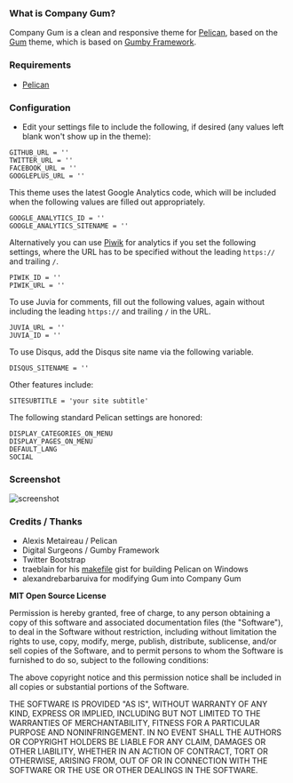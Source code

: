 ### What is Company Gum?

Company Gum is a clean and responsive theme for [Pelican](https://github.com/getpelican/pelican), 
based on the [Gum](https://github.com/getpelican/pelican-themes/tree/master/gum) theme,
which is based on [Gumby Framework](http://gumbyframework.com/docs).

### Requirements

* [Pelican](https://github.com/getpelican/pelican)

### Configuration

* Edit your settings file to include the following, if desired (any values left blank won't show up in the theme):

```
GITHUB_URL = ''
TWITTER_URL = ''
FACEBOOK_URL = ''
GOOGLEPLUS_URL = ''
```

This theme uses the latest Google Analytics code, which will be included when the following values
are filled out appropriately.

```
GOOGLE_ANALYTICS_ID = ''
GOOGLE_ANALYTICS_SITENAME = ''
```

Alternatively you can use [Piwik](http://piwik.org/) for analytics if you set the following settings,
where the URL has to be specified without the leading `https://` and trailing `/`.

```
PIWIK_ID = ''
PIWIK_URL = ''
```

To use Juvia for comments, fill out the following values, again without including the leading
`https://` and trailing `/` in the URL.

```
JUVIA_URL = ''
JUVIA_ID = ''
```

To use Disqus, add the Disqus site name via the following variable.

```
DISQUS_SITENAME = ''
```

Other features include:

```
SITESUBTITLE = 'your site subtitle'
```

The following standard Pelican settings are honored:

```
DISPLAY_CATEGORIES_ON_MENU
DISPLAY_PAGES_ON_MENU
DEFAULT_LANG
SOCIAL
```

### Screenshot ###

![screenshot](screenshot.png)

### Credits / Thanks

 * Alexis Metaireau / Pelican
 * Digital Surgeons / Gumby Framework
 * Twitter Bootstrap
 * traeblain for his [makefile](https://gist.github.com/traeblain/4252511) gist for building Pelican on Windows
 * alexandrebarbaruiva for modifying Gum into Company Gum

**MIT Open Source License**

Permission is hereby granted, free of charge, to any person obtaining a copy
of this software and associated documentation files (the "Software"), to deal
in the Software without restriction, including without limitation the rights
to use, copy, modify, merge, publish, distribute, sublicense, and/or sell
copies of the Software, and to permit persons to whom the Software is
furnished to do so, subject to the following conditions:

The above copyright notice and this permission notice shall be included in all
copies or substantial portions of the Software.

THE SOFTWARE IS PROVIDED "AS IS", WITHOUT WARRANTY OF ANY KIND, EXPRESS OR
IMPLIED, INCLUDING BUT NOT LIMITED TO THE WARRANTIES OF MERCHANTABILITY,
FITNESS FOR A PARTICULAR PURPOSE AND NONINFRINGEMENT. IN NO EVENT SHALL THE
AUTHORS OR COPYRIGHT HOLDERS BE LIABLE FOR ANY CLAIM, DAMAGES OR OTHER
LIABILITY, WHETHER IN AN ACTION OF CONTRACT, TORT OR OTHERWISE, ARISING FROM,
OUT OF OR IN CONNECTION WITH THE SOFTWARE OR THE USE OR OTHER DEALINGS IN THE
SOFTWARE.
